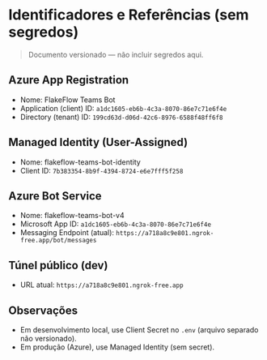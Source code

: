# Identificadores e Referências (sem segredos)

> Documento versionado — não incluir segredos aqui.

## Azure App Registration
- Nome: FlakeFlow Teams Bot
- Application (client) ID: `a1dc1605-eb6b-4c3a-8070-86e7c71e6f4e`
- Directory (tenant) ID: `199cd63d-d06d-42c6-8976-6588f48ff6f8`

## Managed Identity (User-Assigned)
- Nome: flakeflow-teams-bot-identity
- Client ID: `7b383354-8b9f-4394-8724-e6e7fff5f258`

## Azure Bot Service
- Nome: flakeflow-teams-bot-v4
- Microsoft App ID: `a1dc1605-eb6b-4c3a-8070-86e7c71e6f4e`
- Messaging Endpoint (atual): `https://a718a8c9e801.ngrok-free.app/bot/messages`

## Túnel público (dev)
- URL atual: `https://a718a8c9e801.ngrok-free.app`

## Observações
- Em desenvolvimento local, use Client Secret no `.env` (arquivo separado não versionado).
- Em produção (Azure), use Managed Identity (sem secret).
